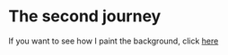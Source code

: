 # The second journey

If you want to see how I paint the background, click [here](https://klevodev.github.io/7-travel/)